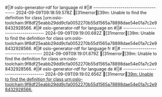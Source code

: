 #||# oslo-generator-rdf for language nl
#||# -------------------------------------
2024-09-09T09:18:59.578Z [31merror[39m: Unable to find the definition for class [urn:oslo-toolchain:9f8df25eabb29dd9cfa0052270b55d1565a78898dae54e01a7c2e98432928566.
#||# oslo-generator-rdf for language en
#||# -------------------------------------
2024-09-09T09:19:00.682Z [31merror[39m: Unable to find the definition for class urn:oslo-toolchain:9f8df25eabb29dd9cfa0052270b55d1565a78898dae54e01a7c2e98432928566.
#||# oslo-generator-rdf for language fr
#||# -------------------------------------
2024-09-09T09:19:01.679Z [31merror[39m: Unable to find the definition for class urn:oslo-toolchain:9f8df25eabb29dd9cfa0052270b55d1565a78898dae54e01a7c2e98432928566.
#||# oslo-generator-rdf for language de
#||# -------------------------------------
2024-09-09T09:19:02.656Z [31merror[39m: Unable to find the definition for class urn:oslo-toolchain:9f8df25eabb29dd9cfa0052270b55d1565a78898dae54e01a7c2e98432928566.
](all-cultuurenjeugdinfrastructuur-voc.jsonld#L0)